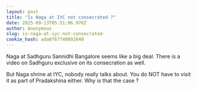 ```yaml
---
layout: post
title: "Is Naga at IYC not consecrated ?"
date: 2025-09-13T05:51:06.976Z
author: Anonymous
slug: is-naga-at-iyc-not-consecrated-
cookie_hash: ada8f67f40092040
---
```


Naga at Sadhguru Sannidhi Bangalore seems like a big deal. There is a video on Sadhguru exclusive on its consecration as well.

But Naga shrine at IYC, nobody really talks about. You do NOT have to visit it as part of Pradakshina either.  Why is that the case ?

